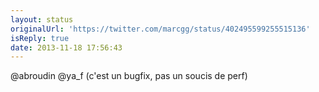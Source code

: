 ```yaml
---
layout: status
originalUrl: 'https://twitter.com/marcgg/status/402495599255515136'
isReply: true
date: 2013-11-18 17:56:43
---
```


@abroudin @ya_f (c'est un bugfix, pas un soucis de perf)
